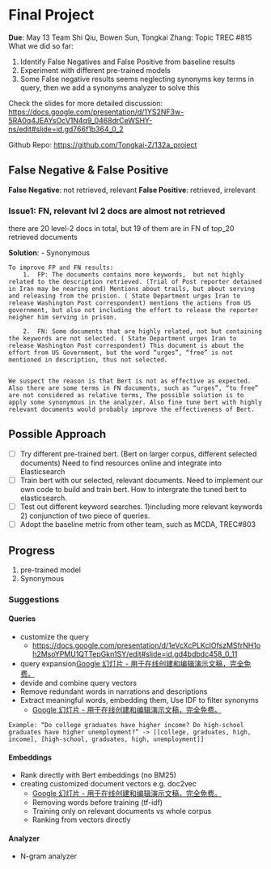 # Final Project

**Due**: May 13
Team Shi Qiu, Bowen Sun, Tongkai Zhang:
Topic TREC #815
What we did so far:

1. Identify False Negatives and False Positive from baseline results
2. Experiment with different pre-trained models
3. Some False negative results seems neglecting synonyms key terms in query, then we add a synonyms analyzer to solve this

Check the slides for more detailed discussion: https://docs.google.com/presentation/d/1YS2NF3w-5RA0q4JEAYsOcV1N4q9_0468drCeWSHY-ns/edit#slide=id.gd766f1b364_0_2

Github Repo: https://github.com/Tongkai-Z/132a_project

## False Negative & False Positive

**False Negative**: not retrieved, relevant
**False Positive**: retrieved, irrelevant

### Issue1: FN, relevant lvl 2 docs are almost not retrieved

there are 20 level-2 docs in total, but 19 of them are in FN of top_20 retrieved documents

**Solution**: - Synonymous

```
To improve FP and FN results:
	1.	FP: The documents contains more keywords,  but not highly related to the description retrieved. (Trial of Post reporter detained in Iran may be nearing end) Mentions about trails, but about serving and releasing from the prision. ( State Department urges Iran to release Washington Post correspondent) mentions the actions from US government, but also not including the effort to release the reporter neigher him serving in prison.

	2.	FN: Some documents that are highly related, not but containing the keywords are not selected. ( State Department urges Iran to release Washington Post correspondent) This document is about the effort from US Government, but the word “urges”, “free” is not mentioned in description, thus not selected.


We suspect the reason is that Bert is not as effective as expected. Also there are some terms in FN documents, such as “urges”, “to free” are not considered as relative terms, The possible solution is to apply some synonymous in the analyzer. Also fine tune bert with highly relevant documents would probably improve the effectiveness of Bert.
```

## Possible Approach

- [ ] Try different pre-trained bert. (Bert on larger corpus, different selected documents) Need to find resources online and integrate into Elasticsearch
- [ ] Train bert with our selected, relevant documents. Need to implement our own code to build and train bert. How to intergrate the tuned bert to elasticsearch.
- [ ] Test out different keyword searches. 1)including more relevant keywords 2) conjunction of two piece of queries.
- [ ] Adopt the baseline metric from other team, such as MCDA, TREC#803

## Progress

1. pre-trained model
2. Synonymous

### Suggestions

#### Queries

- customize the query
  - https://docs.google.com/presentation/d/1eVcXcPLKcIOfszMSfrNH1oh2MsoYPMU1QTTepGkn1SY/edit#slide=id.gd4bdbdc458_0_11
- query expansion[Google 幻灯片 - 用于在线创建和编辑演示文稿，完全免费。](https://docs.google.com/presentation/d/1VaO-38JedXqk2YUYiaY8dkgzBJqIDw0xvWaypY8wAX4/edit#slide=id.gd4a5a6b322_0_0)
- devide and combine query vectors
- Remove redundant words in narrations and descriptions
- Extract meaningful words, embedding them, Use IDF to filter synonyms
  - [Google 幻灯片 - 用于在线创建和编辑演示文稿，完全免费。](https://docs.google.com/presentation/d/19c5Itz2Tn2ZCmPOyZHWKinaVdWd2fVbPXMWAcKl1I4A/edit#slide=id.gd55babf1e4_0_116)

```
Example: “Do college graduates have higher income? Do high-school graduates have higher unemployment?” -> [[college, graduates, high, income], [high-school, graduates, high, unemployment]]
```

#### Embeddings

- Rank directly with Bert embeddings (no BM25)
- creating customized document vectors e.g. doc2vec
  - [Google 幻灯片 - 用于在线创建和编辑演示文稿，完全免费。](https://docs.google.com/presentation/d/1eVcXcPLKcIOfszMSfrNH1oh2MsoYPMU1QTTepGkn1SY/edit#slide=id.gd54c5a01c8_0_37)
  - Removing words before training (tf-idf)
  - Training only on relevant documents vs whole corpus
  - Ranking from vectors directly

#### Analyzer

- N-gram analyzer
